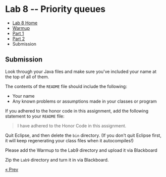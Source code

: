 # Lab 8 -- Priority queues

* [Lab 8 Home](index.html)
* [Warmup](warmup.html)
* [Part 1](part1.html)
* [Part 2](part2.html)
* Submission


## Submission

Look through your Java files and make sure you've included your name at the
top of all of them.

The contents of the `README` file should include the following:
- Your name
- Any known problems or assumptions made in your classes or program

If you adhered to the honor code in this assignment, add the following
statement to your `README` file:
> I have adhered to the Honor Code in this assignment.

Quit Eclipse, and then delete the `bin` directory.
(If you don't quit Eclipse first, it will keep regenerating your class
files when it autocompiles!)

Please add the Warmup to the Lab9 directory and upload it via Blackboard

Zip the `Lab9` directory and turn it in via Blackboard.

[&laquo; Prev](part2.html)
